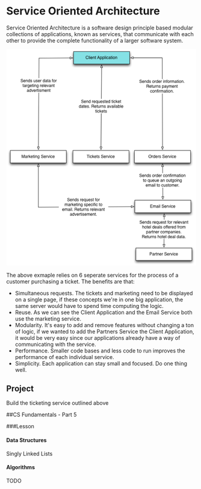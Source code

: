 # Service Oriented Architecture

Service Oriented Architecture is a software design principle based modular collections of applications, known as services, that communicate with each other to provide the complete functionality of a larger software system.

![SOA Example](../../images/SOA-example.png)

The above exmaple relies on 6 seperate services for the process of a customer purchasing a ticket. The benefits are that:

- Simultaneous requests. The tickets and marketing need to be displayed on a single page, if these concepts we're in one big application, the same server would have to spend time computing the logic.
- Reuse. As we can see the Client Application and the Email Service both use the marketing service.
- Modularity. It's easy to add and remove features without changing a ton of logic, if we wanted to add the Partners Service the Client Application, it would be very easy since our applications already have a way of communicating with the service.
- Performance. Smaller code bases and less code to run improves the performance of each individual service.
- Simplicity. Each application can stay small and focused. Do one thing well.


## Project

Build the ticketing service outlined above

##CS Fundamentals - Part 5

###Lesson

#### Data Structures

Singly Linked Lists

#### Algorithms

TODO
